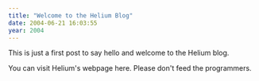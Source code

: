 ```yaml
---
title: "Welcome to the Helium Blog"
date: 2004-06-21 16:03:55
year: 2004
---
```

This is just a first post to say hello and welcome to the Helium blog.

You can visit Helium's webpage here.  Please don't feed the programmers.
